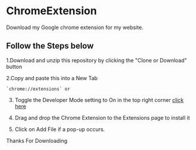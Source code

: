 # ChromeExtension
Download my Google chrome extension for my website.

## Follow the Steps below
1.Download and unzip this repository by clicking the "Clone or Download" button

2.Copy and paste this into a New Tab
    
    `chrome://extensions` or  
    

3. Toggle the Developer Mode setting to On in the top right corner
[click here](chrome://extensions)
4. Drag and drop the Chrome Extension to the Extensions page to install it

5. Click on Add File if a pop-up occurs.

Thanks For Downloading
